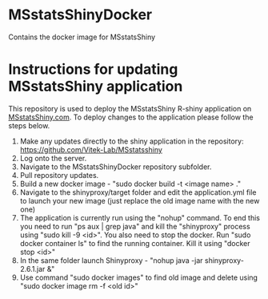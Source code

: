 # MSstatsShinyDocker
Contains the docker image for MSstatsShiny

# Instructions for updating MSstatsShiny application

This repository is used to deploy the MSstatsShiny R-shiny application on 
[MSstatsShiny.com](www.MSstatsShiny.com). To deploy changes to the application 
please follow the steps below.

1. Make any updates directly to the shiny application in the repository: https://github.com/Vitek-Lab/MSstatsshiny
2. Log onto the server.
3. Navigate to the MSstatsShinyDocker repository subfolder.
4. Pull repository updates.
5. Build a new docker image - "sudo docker build -t \<image name\> ."
6. Navigate to the shinyproxy/target folder and edit the application.yml file to launch your new image (just replace the old image name with the new one)
7. The application is currently run using the "nohup" command. To end this you need to run "ps aux | grep java" and kill the "shinyproxy" process using "sudo kill -9 \<id\>". You also need to stop the docker. Run "sudo docker container ls" to find the running container. Kill it using "docker stop \<id\>"
8. In the same folder launch Shinyproxy - "nohup java -jar shinyproxy-2.6.1.jar &"
9. Use command "sudo docker images" to find old image and delete using "sudo docker image rm -f \<old id\>"

